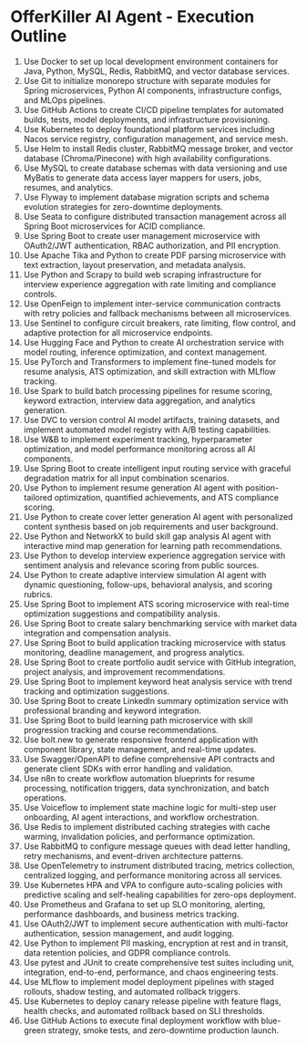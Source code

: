 # OfferKiller AI Agent - Execution Outline

1. Use Docker to set up local development environment containers for Java, Python, MySQL, Redis, RabbitMQ, and vector database services.
2. Use Git to initialize monorepo structure with separate modules for Spring microservices, Python AI components, infrastructure configs, and MLOps pipelines.
3. Use GitHub Actions to create CI/CD pipeline templates for automated builds, tests, model deployments, and infrastructure provisioning.
4. Use Kubernetes to deploy foundational platform services including Nacos service registry, configuration management, and service mesh.
5. Use Helm to install Redis cluster, RabbitMQ message broker, and vector database (Chroma/Pinecone) with high availability configurations.
6. Use MySQL to create database schemas with data versioning and use MyBatis to generate data access layer mappers for users, jobs, resumes, and analytics.
7. Use Flyway to implement database migration scripts and schema evolution strategies for zero-downtime deployments.
8. Use Seata to configure distributed transaction management across all Spring Boot microservices for ACID compliance.
9. Use Spring Boot to create user management microservice with OAuth2/JWT authentication, RBAC authorization, and PII encryption.
10. Use Apache Tika and Python to create PDF parsing microservice with text extraction, layout preservation, and metadata analysis.
11. Use Python and Scrapy to build web scraping infrastructure for interview experience aggregation with rate limiting and compliance controls.
12. Use OpenFeign to implement inter-service communication contracts with retry policies and fallback mechanisms between all microservices.
13. Use Sentinel to configure circuit breakers, rate limiting, flow control, and adaptive protection for all microservice endpoints.
14. Use Hugging Face and Python to create AI orchestration service with model routing, inference optimization, and context management.
15. Use PyTorch and Transformers to implement fine-tuned models for resume analysis, ATS optimization, and skill extraction with MLflow tracking.
16. Use Spark to build batch processing pipelines for resume scoring, keyword extraction, interview data aggregation, and analytics generation.
17. Use DVC to version control AI model artifacts, training datasets, and implement automated model registry with A/B testing capabilities.
18. Use W&B to implement experiment tracking, hyperparameter optimization, and model performance monitoring across all AI components.
19. Use Spring Boot to create intelligent input routing service with graceful degradation matrix for all input combination scenarios.
20. Use Python to implement resume generation AI agent with position-tailored optimization, quantified achievements, and ATS compliance scoring.
21. Use Python to create cover letter generation AI agent with personalized content synthesis based on job requirements and user background.
22. Use Python and NetworkX to build skill gap analysis AI agent with interactive mind map generation for learning path recommendations.
23. Use Python to develop interview experience aggregation service with sentiment analysis and relevance scoring from public sources.
24. Use Python to create adaptive interview simulation AI agent with dynamic questioning, follow-ups, behavioral analysis, and scoring rubrics.
25. Use Spring Boot to implement ATS scoring microservice with real-time optimization suggestions and compatibility analysis.
26. Use Spring Boot to create salary benchmarking service with market data integration and compensation analysis.
27. Use Spring Boot to build application tracking microservice with status monitoring, deadline management, and progress analytics.
28. Use Spring Boot to create portfolio audit service with GitHub integration, project analysis, and improvement recommendations.
29. Use Spring Boot to implement keyword heat analysis service with trend tracking and optimization suggestions.
30. Use Spring Boot to create LinkedIn summary optimization service with professional branding and keyword integration.
31. Use Spring Boot to build learning path microservice with skill progression tracking and course recommendations.
32. Use bolt.new to generate responsive frontend application with component library, state management, and real-time updates.
33. Use Swagger/OpenAPI to define comprehensive API contracts and generate client SDKs with error handling and validation.
34. Use n8n to create workflow automation blueprints for resume processing, notification triggers, data synchronization, and batch operations.
35. Use Voiceflow to implement state machine logic for multi-step user onboarding, AI agent interactions, and workflow orchestration.
36. Use Redis to implement distributed caching strategies with cache warming, invalidation policies, and performance optimization.
37. Use RabbitMQ to configure message queues with dead letter handling, retry mechanisms, and event-driven architecture patterns.
38. Use OpenTelemetry to instrument distributed tracing, metrics collection, centralized logging, and performance monitoring across all services.
39. Use Kubernetes HPA and VPA to configure auto-scaling policies with predictive scaling and self-healing capabilities for zero-ops deployment.
40. Use Prometheus and Grafana to set up SLO monitoring, alerting, performance dashboards, and business metrics tracking.
41. Use OAuth2/JWT to implement secure authentication with multi-factor authentication, session management, and audit logging.
42. Use Python to implement PII masking, encryption at rest and in transit, data retention policies, and GDPR compliance controls.
43. Use pytest and JUnit to create comprehensive test suites including unit, integration, end-to-end, performance, and chaos engineering tests.
44. Use MLflow to implement model deployment pipelines with staged rollouts, shadow testing, and automated rollback triggers.
45. Use Kubernetes to deploy canary release pipeline with feature flags, health checks, and automated rollback based on SLI thresholds.
46. Use GitHub Actions to execute final deployment workflow with blue-green strategy, smoke tests, and zero-downtime production launch.
